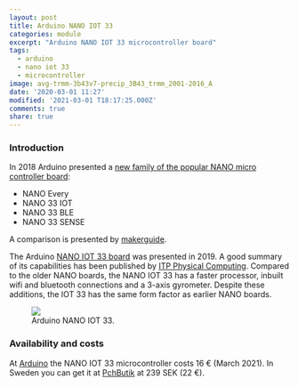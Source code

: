 ```yaml
---
layout: post
title: Arduino NANO IOT 33
categories: module
excerpt: "Arduino NANO IOT 33 microcontroller board"
tags:
  - arduino
  - nano iot 33
  - microcontroller
image: avg-trmm-3b43v7-precip_3B43_trmm_2001-2016_A
date: '2020-03-01 11:27'
modified: '2021-03-01 T18:17:25.000Z'
comments: true
share: true
---
```


### Introduction

In 2018 Arduino presented a [new family of the popular NANO micro controller board](https://www.hackster.io/news/introducing-four-new-arduino-nanos-869b8abbccb4):

- NANO Every
- NANO 33 IOT
- NANO 33 BLE
- NANO 33 SENSE

A comparison is presented by [makerguide](https://www.makerguides.com/arduino-nano/).


The Arduino [NANO IOT 33 board](https://store.arduino.cc/arduino-nano-33-iot) was presented in 2019. A good summary of its capabilities has been published by [ITP Physical Computing](https://itp.nyu.edu/physcomp/introduction-to-the-nano-33-iot/). Compared to the older NANO boards, the NANO IOT 33 has a faster processor, inbuilt wifi and bluetooth connections and a 3-axis gyrometer. Despite these additions, the IOT 33 has the same form factor as earlier NANO boards.

<figure>
<img src="../../images/arduino_nano_iot_33.png">
<figcaption> Arduino NANO IOT 33. </figcaption>
</figure>

### Availability and costs

At [Arduino](https://store.arduino.cc/arduino-nano-33-iot) the NANO IOT 33 microcontroller costs 16 € (March 2021). In Sweden you can get it at [PchButik](https://pchbutik.se/kretskort/1587-arduino-nano-33-iot-losa-stiftlist-ingar.html) at 239 SEK (22 €).
